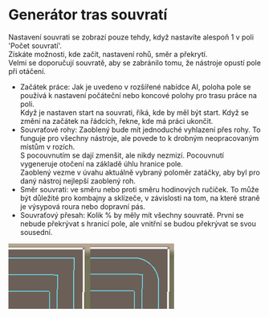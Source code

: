 # Generátor tras souvratí
  
Nastavení souvrati se zobrazí pouze tehdy, když nastavíte alespoň 1 v poli 'Počet souvratí'.  
Získáte možnosti, kde začít, nastavení rohů, směr a překrytí.  
Velmi se doporučují souvratě, aby se zabránilo tomu, že nástroje opustí pole při otáčení.  

  
- Začátek práce: Jak je uvedeno v rozšířené nabídce AI, poloha pole se používá k nastavení počáteční nebo koncové polohy pro trasu práce na poli.  
Když je nastaven start na souvrati, říká, kde by měl být start. Když se změní na začátek na řádcích, řekne, kde má práci ukončit.  
- Souvraťové rohy: Zaoblený bude mít jednoduché vyhlazení přes rohy. To funguje pro všechny nástroje, ale povede to k drobným neopracovaným místům v rozích.  
S pocouvnutím se dají zmenšit, ale nikdy nezmizí. Pocouvnutí vygeneruje otočení na základě úhlu hranice pole.  
Zaoblený vezme v úvahu aktuálně vybraný poloměr zatáčky, aby byl pro daný nástroj nejlepší zaoblený roh.  
- Směr souvrati: ve směru nebo proti směru hodinových ručiček. To může být důležité pro kombajny a sklízeče, v závislosti na tom, na které straně je výsypová roura nebo dopravní pás.  
- Souvraťový přesah: Kolik % by měly mít všechny souvratě. První se nebude překrývat s hranicí pole, ale vnitřní se budou překrývat se svou sousední.  

![Image](../assets/images/sharproundcorner_0_0_330_130.png)